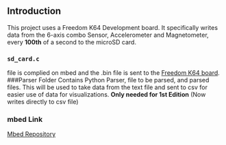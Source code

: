 ## Introduction
This project uses a Freedom K64 Development board. It specifically writes data from the 6-axis combo Sensor, Accelerometer and Magnetometer, every **100th** of a second to the microSD card. 
### `sd_card.c`
file is complied on mbed and the .bin file is sent to the [Freedom K64 board](https://developer.mbed.org/platforms/FRDM-K64F/). 
###Parser Folder
Contains Python Parser, file to be parsed, and parsed files. This will be used to take data from the text file and sent to csv for easier use of data for visualizations. **Only needed for 1st Edition** (Now writes directly to csv file)

### mbed Link
[Mbed Repository](https://developer.mbed.org/users/rahutchinson/code/FRDRMK64_AccelDATA2SD/)
